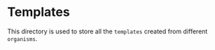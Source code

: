 # Templates

This directory is used to store all the `templates` created from different `organisms`.
